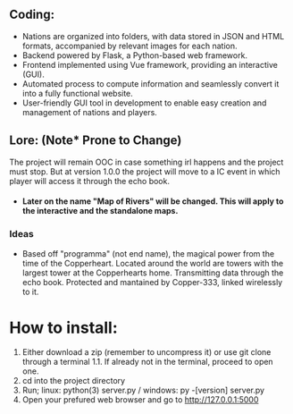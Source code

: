 ## Coding:
 - Nations are organized into folders, with data stored in JSON and HTML formats, accompanied by relevant images for each nation.
 - Backend powered by Flask, a Python-based web framework.
 - Frontend implemented using Vue framework, providing an interactive (GUI).
 - Automated process to compute information and seamlessly convert it into a fully functional website.
 - User-friendly GUI tool in development to enable easy creation and management of nations and players.

## Lore: (Note* Prone to Change)
The project will remain OOC in case something irl happens and the project must stop. But at version 1.0.0 the project will move to a IC event in which player will access it through the echo book.
 - #### Later on the name "Map of Rivers" will be changed. This will apply to the interactive and the standalone maps.

### Ideas
 - Based off "programma" (not end name), the magical power from the time of the Copperheart. Located around the world are towers with the largest tower at the Copperhearts home. Transmitting data through the echo book. Protected and mantained by Copper-333, linked wirelessly to it.

# How to install:
1. Either download a zip (remember to uncompress it) or use git clone through a terminal
1.1. If already not in the terminal, proceed to open one.
3. cd into the project directory
4. Run; linux: python(3) server.py / windows: py -[version] server.py
5. Open your prefured web browser and go to http://127.0.0.1:5000